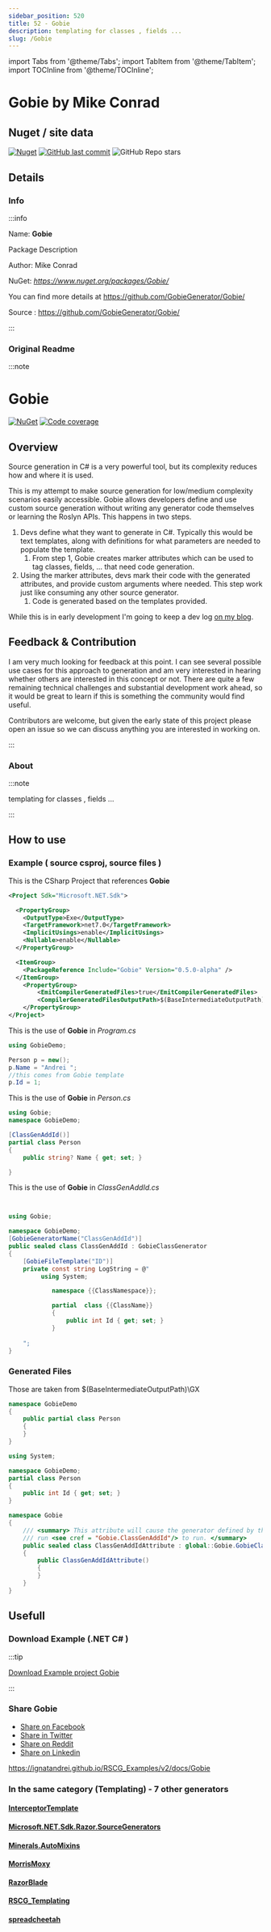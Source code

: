 ```yaml
---
sidebar_position: 520
title: 52 - Gobie
description: templating for classes , fields ...
slug: /Gobie
---
```

import Tabs from '@theme/Tabs';
import TabItem from '@theme/TabItem';
import TOCInline from '@theme/TOCInline';

# Gobie  by Mike Conrad


<TOCInline toc={toc}  />

## Nuget / site data
[![Nuget](https://img.shields.io/nuget/dt/Gobie?label=Gobie)](https://www.nuget.org/packages/Gobie/)
[![GitHub last commit](https://img.shields.io/github/last-commit/GobieGenerator/Gobie?label=updated)](https://github.com/GobieGenerator/Gobie/)
![GitHub Repo stars](https://img.shields.io/github/stars/GobieGenerator/Gobie?style=social)

## Details

### Info
:::info

Name: **Gobie**

Package Description

Author: Mike Conrad

NuGet: 
*https://www.nuget.org/packages/Gobie/*   


You can find more details at https://github.com/GobieGenerator/Gobie/

Source : https://github.com/GobieGenerator/Gobie/

:::

### Original Readme
:::note

# Gobie

[![NuGet](https://shields.io/nuget/v/Gobie.svg)](https://www.nuget.org/packages/Gobie/)
[![Code coverage](https://codecov.io/gh/GobieGenerator/Gobie/branch/main/graph/badge.svg)](https://codecov.io/gh/GobieGenerator/Gobie)
 
## Overview
 
  

Source generation in C# is a very powerful tool, but its complexity reduces how and where it is used. 

This is my attempt to make source generation for low/medium complexity scenarios easily accessible. Gobie allows developers define and use custom source generation without writing any generator code themselves or learning the Roslyn APIs. This happens in two steps. 
1. Devs define what they want to generate in C#. Typically this would be text templates, along with definitions for what parameters are needed to populate the template.
    1. From step 1, Gobie creates marker attributes which can be used to tag classes, fields, ... that need code generation.
2. Using the marker attributes, devs mark their code with the generated attributes, and provide custom arguments where needed. This step work just like consuming any other source generator.
    1. Code is generated based on the templates provided.

While this is in early development I'm going to keep a dev log [on my blog](https://mjconrad.com/).

## Feedback & Contribution

I am very much looking for feedback at this point. I can see several possible use cases for this approach to generation and am very interested in hearing whether others are interested in this concept or not. There are quite a few remaining technical challenges and substantial development work ahead, so it would be great to learn if this is something the community would find useful. 

Contributors are welcome, but given the early state of this project please open an issue so we can discuss anything you are interested in working on.


:::

### About
:::note

templating for classes , fields ...


:::

## How to use

### Example ( source csproj, source files )

<Tabs>

<TabItem value="csproj" label="CSharp Project">

This is the CSharp Project that references **Gobie**
```xml showLineNumbers {11}
<Project Sdk="Microsoft.NET.Sdk">

  <PropertyGroup>
    <OutputType>Exe</OutputType>
    <TargetFramework>net7.0</TargetFramework>
    <ImplicitUsings>enable</ImplicitUsings>
    <Nullable>enable</Nullable>
  </PropertyGroup>

  <ItemGroup>
    <PackageReference Include="Gobie" Version="0.5.0-alpha" />
  </ItemGroup>
	<PropertyGroup>
		<EmitCompilerGeneratedFiles>true</EmitCompilerGeneratedFiles>
		<CompilerGeneratedFilesOutputPath>$(BaseIntermediateOutputPath)\GX</CompilerGeneratedFilesOutputPath>
	</PropertyGroup>
</Project>

```

</TabItem>

  <TabItem value="D:\gth\RSCG_Examples\v2\rscg_examples\Gobie\src\GobieDemo\Program.cs" label="Program.cs" >

  This is the use of **Gobie** in *Program.cs*

```csharp showLineNumbers 
using GobieDemo;

Person p = new();
p.Name = "Andrei ";
//this comes from Gobie template
p.Id = 1;

```
  </TabItem>

  <TabItem value="D:\gth\RSCG_Examples\v2\rscg_examples\Gobie\src\GobieDemo\Person.cs" label="Person.cs" >

  This is the use of **Gobie** in *Person.cs*

```csharp showLineNumbers 
using Gobie;
namespace GobieDemo;

[ClassGenAddId()]
partial class Person
{
    public string? Name { get; set; }

}

```
  </TabItem>

  <TabItem value="D:\gth\RSCG_Examples\v2\rscg_examples\Gobie\src\GobieDemo\ClassGenAddId.cs" label="ClassGenAddId.cs" >

  This is the use of **Gobie** in *ClassGenAddId.cs*

```csharp showLineNumbers 


using Gobie;

namespace GobieDemo;
[GobieGeneratorName("ClassGenAddId")]
public sealed class ClassGenAddId : GobieClassGenerator
{
    [GobieFileTemplate("ID")]
    private const string LogString = @"
         using System;

            namespace {{ClassNamespace}};

            partial  class {{ClassName}}
            {
                public int Id { get; set; }
            }
    
    ";
}
```
  </TabItem>

</Tabs>

### Generated Files

Those are taken from $(BaseIntermediateOutputPath)\GX

<Tabs>


<TabItem value="D:\gth\RSCG_Examples\v2\rscg_examples\Gobie\src\GobieDemo\obj\GX\Gobie\Gobie.GobieGenerator\Person_ClassGenAddIdAttribute.g.cs" label="Person_ClassGenAddIdAttribute.g.cs" >


```csharp showLineNumbers 
namespace GobieDemo
{
    public partial class Person
    {
    }
}
```

  </TabItem>


<TabItem value="D:\gth\RSCG_Examples\v2\rscg_examples\Gobie\src\GobieDemo\obj\GX\Gobie\Gobie.GobieGenerator\Person_ClassGenAddIdAttribute_ID.g.cs" label="Person_ClassGenAddIdAttribute_ID.g.cs" >


```csharp showLineNumbers 
using System;

namespace GobieDemo;
partial class Person
{
    public int Id { get; set; }
}
```

  </TabItem>


<TabItem value="D:\gth\RSCG_Examples\v2\rscg_examples\Gobie\src\GobieDemo\obj\GX\Gobie\Gobie.GobieGenerator\_Gobie.ClassGenAddIdAttribute.g.cs" label="_Gobie.ClassGenAddIdAttribute.g.cs" >


```csharp showLineNumbers 
namespace Gobie
{
    /// <summary> This attribute will cause the generator defined by this thing here to
    /// run <see cref = "Gobie.ClassGenAddId"/> to run. </summary>
    public sealed class ClassGenAddIdAttribute : global::Gobie.GobieClassGeneratorAttribute
    {
        public ClassGenAddIdAttribute()
        {
        }
    }
}
```

  </TabItem>


</Tabs>

## Usefull

### Download Example (.NET  C# )

:::tip

[Download Example project Gobie ](/sources/Gobie.zip)

:::


### Share Gobie 

<ul>
  <li><a href="https://www.facebook.com/sharer/sharer.php?u=https%3A%2F%2Fignatandrei.github.io%2FRSCG_Examples%2Fv2%2Fdocs%2FGobie&quote=Gobie" title="Share on Facebook" target="_blank">Share on Facebook</a></li>
  <li><a href="https://twitter.com/intent/tweet?source=https%3A%2F%2Fignatandrei.github.io%2FRSCG_Examples%2Fv2%2Fdocs%2FGobie&text=Gobie:%20https%3A%2F%2Fignatandrei.github.io%2FRSCG_Examples%2Fv2%2Fdocs%2FGobie" target="_blank" title="Tweet">Share in Twitter</a></li>
  <li><a href="http://www.reddit.com/submit?url=https%3A%2F%2Fignatandrei.github.io%2FRSCG_Examples%2Fv2%2Fdocs%2FGobie&title=Gobie" target="_blank" title="Submit to Reddit">Share on Reddit</a></li>
  <li><a href="http://www.linkedin.com/shareArticle?mini=true&url=https%3A%2F%2Fignatandrei.github.io%2FRSCG_Examples%2Fv2%2Fdocs%2FGobie&title=Gobie&summary=&source=https%3A%2F%2Fignatandrei.github.io%2FRSCG_Examples%2Fv2%2Fdocs%2FGobie" target="_blank" title="Share on LinkedIn">Share on Linkedin</a></li>
</ul>

https://ignatandrei.github.io/RSCG_Examples/v2/docs/Gobie

### In the same category (Templating) - 7 other generators


#### [InterceptorTemplate](/docs/InterceptorTemplate)


#### [Microsoft.NET.Sdk.Razor.SourceGenerators](/docs/Microsoft.NET.Sdk.Razor.SourceGenerators)


#### [Minerals.AutoMixins](/docs/Minerals.AutoMixins)


#### [MorrisMoxy](/docs/MorrisMoxy)


#### [RazorBlade](/docs/RazorBlade)


#### [RSCG_Templating](/docs/RSCG_Templating)


#### [spreadcheetah](/docs/spreadcheetah)

